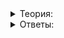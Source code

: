 <details>
<summary>Теория:</summary>

# Для чего нужны инструменты поиска ошибок

Больша́я часть времени работы разработчика — поиск и исправление ошибок. Эта работа сравнима с работой сыщика — ведь к неправильному поведению программы часто приводит череда запутанных событий. И ваша задача распутать их, найти «преступника» — баг, а затем обезвредить его. Вы уже занимались этим в теме о юнит-тестировании. В данной теме разберём, какие автоматические инструменты помогут вам собрать улики и стать настоящим Шерлоком Холмсом в мире программирования.

C++ отлично умеет находить ошибки во время компиляции. Это свойство строго типизированных языков — то есть таких, где, объявляя переменную типа  `string`, вы затем не можете записать в неё число. Строгая типизация положительно влияет не только на производительность программы, но и на способность выявлять ошибки при компиляции.

Чем раньше выявлена ошибка, тем проще будет найти её причину и исправить. А главное, ошибка не успеет наделать пакостей. Выявить её на таком раннем этапе как компиляция — прекрасно.

К сожалению, компилятор не оракул, и найдёт далеко не все ошибки. Для остальных багов существуют юнит-тесты. Но юнит-тесты пишут люди, а человек может забыть что-нибудь проверить. Даже опытный разработчик не в состоянии сделать совершенное покрытие юнит-тестами, гарантирующее правильную работу программы.

Если ошибка прошла сито компилятора и сито юнит тестов, то выявить её можно будет только в процессе работы программы. Причём сделать это нужно как можно раньше, после того, как она произошла, потому что баг, как и преступника, проще всего ловить по горячим следам. Ошибка, выявленная в процессе работы программы называется ошибкой времени выполнения.

C++ считают сложным языком, и одна из причин — слабый контроль ошибок времени выполнения. Но этому есть оправдание — принцип нулевого оверхэда:

> **Принцип нулевого оверхеда**
> 
> Код не должен совершать никаких действий, которые не являются необходимыми для выполнения его основной задачи.

Этот принцип применяется в стандартной библиотеке C++ и в целом при генерации кода. Контроль ошибок не нужен, если в программе нет ошибок. А если они есть, это вина разработчика, но не компилятора. Поэтому во многих алгоритмах, методах и операциях C++ контроль ошибок времени выполнения отсутствует полностью.

----------

Может показаться, что инструменты обнаружения ошибок не нужны — если ошибка сама себя не обнаружила, значит, она и не важна. Ведь нет смысла тратить время на баг, если он никак не проявляется. Как вы думаете, в чём недостатки такого подхода?

-   Баг может не проявляться на одном компиляторе, операционной системе, процессоре, но присутствовать на других конфигурациях, на которых тестирование не производилось.
    
-   Баг может проявляться только на определённых данных, которые при тестировании не проверяли. Например, на очень больших, возникших только в ходе длительной эксплуатации программы.
    
-   На баги особенно не нужно тратить время, исправлять их просто и быстро.
    
-   Баг может быть плавающим — в 99 случаях из 100 никак не вредить, но в одном всё портить. При тестировании очень просто не заметить такой баг.
    
-   Баг может не проявляться сейчас, но вылезти в будущем, когда другой код программы будет изменён.
    
-   Баг может испортить что-нибудь внутри программы, но последствия этого обнаружатся только спустя некоторое время, когда уже будет сложно определить, что именно привело к этому.
    
-   Ни в чём, рассуждение безупречно.
    

Как видите, инструменты всё же нужны. Помимо перечисленного они показывают точное место в коде, в котором допущена ошибка. Это упрощает её исправление.

</details>

<details>
<summary>Ответы:</summary>

# Ответы на задания

Может показаться, что инструменты обнаружения ошибок не нужны — если ошибка сама себя не обнаружила, значит, она и не важна. Ведь нет смысла тратить время на баг, если он никак не проявляется. Как вы думаете, в чём недостатки такого подхода?

-   **(+)**  Баг может не проявляться на одном компиляторе, операционной системе, процессоре, но присутствовать на других конфигурациях, на которых тестирование не производилось.
    
-   **(+)**  Баг может проявляться только на определённых данных, которые при тестировании не проверяли. Например, на очень больших, возникших только в ходе длительной эксплуатации программы.
    
-   **(-)**  На баги особенно не нужно тратить время, исправлять их просто и быстро.
    
-   **(+)**  Баг может быть плавающим — в 99 случаях из 100 никак не вредить, но в одном всё портить. При тестировании очень просто не заметить такой баг.
    
-   **(+)**  Баг может не проявляться сейчас, но вылезти в будущем, когда другой код программы будет изменён.
    
-   **(+)**  Баг может испортить что-нибудь внутри программы, но последствия этого обнаружатся только спустя некоторое время, когда уже будет сложно определить, что именно привело к этому.
    
-   **(-)**  Ни в чём, рассуждение безупречно.

</details>
